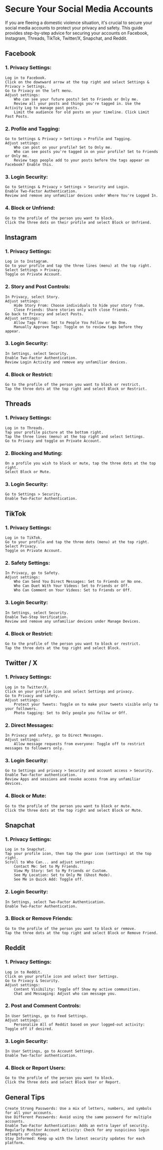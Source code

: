 # Secure Your Social Media Accounts

If you are fleeing a domestic violence situation, it's crucial to secure your social media accounts to protect your privacy and safety. This guide provides step-by-step advice for securing your accounts on Facebook, Instagram, Threads, TikTok, Twitter/X, Snapchat, and Reddit.

## Facebook

### 1. Privacy Settings:

    Log in to Facebook.
    Click on the downward arrow at the top right and select Settings & Privacy > Settings.
    Go to Privacy on the left menu.
    Adjust settings:
        Who can see your future posts? Set to Friends or Only me.
        Review all your posts and things you're tagged in. Use the Activity Log to manage past posts.
        Limit the audience for old posts on your timeline. Click Limit Past Posts.

### 2. Profile and Tagging:

    Go to Settings & Privacy > Settings > Profile and Tagging.
    Adjust settings:
        Who can post on your profile? Set to Only me.
        Who can see posts you're tagged in on your profile? Set to Friends or Only me.
        Review tags people add to your posts before the tags appear on Facebook? Enable this.

### 3. Login Security:

    Go to Settings & Privacy > Settings > Security and Login.
    Enable Two-Factor Authentication.
    Review and remove any unfamiliar devices under Where You're Logged In.

### 4. Block or Unfriend:

    Go to the profile of the person you want to block.
    Click the three dots on their profile and select Block or Unfriend.

## Instagram

### 1. Privacy Settings:

    Log in to Instagram.
    Go to your profile and tap the three lines (menu) at the top right.
    Select Settings > Privacy.
    Toggle on Private Account.

### 2. Story and Post Controls:

    In Privacy, select Story.
    Adjust settings:
        Hide Story From: Choose individuals to hide your story from.
        Close Friends: Share stories only with close friends.
    Go back to Privacy and select Posts.
    Adjust settings:
        Allow Tags From: Set to People You Follow or No One.
        Manually Approve Tags: Toggle on to review tags before they appear.

### 3. Login Security:

    In Settings, select Security.
    Enable Two-Factor Authentication.
    Review Login Activity and remove any unfamiliar devices.

### 4. Block or Restrict:

    Go to the profile of the person you want to block or restrict.
    Tap the three dots at the top right and select Block or Restrict.

## Threads

### 1. Privacy Settings:

    Log in to Threads.
    Tap your profile picture at the bottom right.
    Tap the three lines (menu) at the top right and select Settings.
    Go to Privacy and toggle on Private Account.

### 2. Blocking and Muting:

    On a profile you wish to block or mute, tap the three dots at the top right.
    Select Block or Mute.

### 3. Login Security:

    Go to Settings > Security.
    Enable Two-Factor Authentication.

## TikTok

### 1. Privacy Settings:

    Log in to TikTok.
    Go to your profile and tap the three dots (menu) at the top right.
    Select Privacy.
    Toggle on Private Account.

### 2. Safety Settings:

    In Privacy, go to Safety.
    Adjust settings:
        Who Can Send You Direct Messages: Set to Friends or No one.
        Who Can Duet With Your Videos: Set to Friends or Off.
        Who Can Comment on Your Videos: Set to Friends or Off.

### 3. Login Security:

    In Settings, select Security.
    Enable Two-Step Verification.
    Review and remove any unfamiliar devices under Manage Devices.

### 4. Block or Restrict:

    Go to the profile of the person you want to block or restrict.
    Tap the three dots at the top right and select Block.

## Twitter / X

### 1. Privacy Settings:

    Log in to Twitter/X.
    Click on your profile icon and select Settings and privacy.
    Go to Privacy and safety.
    Adjust settings:
        Protect your Tweets: Toggle on to make your tweets visible only to your followers.
        Photo tagging: Set to Only people you follow or Off.

### 2. Direct Messages:

    In Privacy and safety, go to Direct Messages.
    Adjust settings:
        Allow message requests from everyone: Toggle off to restrict messages to followers only.

### 3. Login Security:

    Go to Settings and privacy > Security and account access > Security.
    Enable Two-factor authentication.
    Review Apps and sessions and revoke access from any unfamiliar devices.

### 4. Block or Mute:

    Go to the profile of the person you want to block or mute.
    Click the three dots at the top right and select Block or Mute.

## Snapchat

### 1. Privacy Settings:

    Log in to Snapchat.
    Tap your profile icon, then tap the gear icon (settings) at the top right.
    Scroll to Who Can... and adjust settings:
        Contact Me: Set to My Friends.
        View My Story: Set to My Friends or Custom.
        See My Location: Set to Only Me (Ghost Mode).
        See Me in Quick Add: Toggle off.

### 2. Login Security:

    In Settings, select Two-Factor Authentication.
    Enable Two-Factor Authentication.

### 3. Block or Remove Friends:

    Go to the profile of the person you want to block or remove.
    Tap the three dots at the top right and select Block or Remove Friend.

## Reddit

### 1. Privacy Settings:

    Log in to Reddit.
    Click on your profile icon and select User Settings.
    Go to Privacy & Security.
    Adjust settings:
        Content Visibility: Toggle off Show my active communities.
        Chat and Messaging: Adjust who can message you.

### 2. Post and Comment Controls:

    In User Settings, go to Feed Settings.
    Adjust settings:
        Personalize All of Reddit based on your logged-out activity: Toggle off if desired.

### 3. Login Security:

    In User Settings, go to Account Settings.
    Enable Two-factor authentication.

### 4. Block or Report Users:

    Go to the profile of the person you want to block.
    Click the three dots and select Block User or Report.

## General Tips

    Create Strong Passwords: Use a mix of letters, numbers, and symbols for all your accounts.
    Use Different Passwords: Avoid using the same password for multiple accounts.
    Enable Two-Factor Authentication: Adds an extra layer of security.
    Regularly Monitor Account Activity: Check for any suspicious login attempts or changes.
    Stay Informed: Keep up with the latest security updates for each platform.
